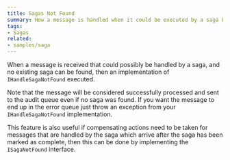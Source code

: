 ```yaml
---
title: Sagas Not Found
summary: How a message is handled when it could be executed by a saga but no saga could be found.
tags:
- Sagas
related:
- samples/saga
---
```


When a message is received that could possibly be handled by a saga, and no existing saga can be found, then an implementation of `IHandleSagaNotFound` executed. 

<!-- import saga-not-found -->

Note that the message will be considered successfully processed and sent to the audit queue even if no saga was found. If you want the message to end up in the error queue just throw an exception from your `IHandleSagaNotFound` implementation.

This feature is also useful if compensating actions need to be taken for messages that are handled by the saga which arrive after the saga has been marked as complete, then this can be done by implementing the `ISagaNotFound` interface.